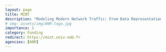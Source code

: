 ```yaml
---
layout: page
title: MINT
description: "Modeling Modern Network Traffic: From Data Representation to Automated Machine Learning"
# img: assets/img/ANR-logo.jpg
importance: 1
category: Funding
redirect: https://mint.univ-smb.fr
agencies: [ANR]
---
```


